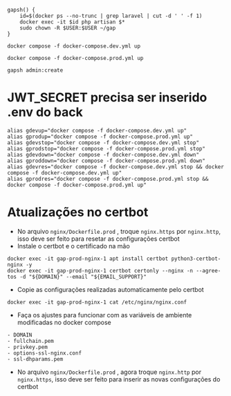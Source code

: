 ```
gapsh() {
    id=$(docker ps --no-trunc | grep laravel | cut -d ' ' -f 1)
    docker exec -it $id php artisan $*
    sudo chown -R $USER:$USER ~/gap
}
```
```
docker compose -f docker-compose.dev.yml up 
```
```
docker compose -f docker-compose.prod.yml up 
```
```
gapsh admin:create
```
# JWT_SECRET precisa ser inserido .env do back 

```
alias gdevup="docker compose -f docker-compose.dev.yml up" 
alias gprodup="docker compose -f docker-compose.prod.yml up" 
alias gdevstop="docker compose -f docker-compose.dev.yml stop" 
alias gprodstop="docker compose -f docker-compose.prod.yml stop"
alias gdevdown="docker compose -f docker-compose.dev.yml down"
alias gproddown="docker compose -f docker-compose.prod.yml down"
alias gdevres="docker compose -f docker-compose.dev.yml stop && docker compose -f docker-compose.dev.yml up"
alias gprodres="docker compose -f docker-compose.prod.yml stop && docker compose -f docker-compose.prod.yml up"
```

# Atualizações no certbot
* No arquivo `nginx/Dockerfile.prod` , troque `nginx.https` por `nginx.http`, isso deve ser feito para resetar as configurações certbot
* Instale o certbot e o certificado na mão 
```
docker exec -it gap-prod-nginx-1 apt install certbot python3-certbot-nginx -y
docker exec -it gap-prod-nginx-1 certbot certonly --nginx -n --agree-tos -d "${DOMAIN}" --email "${EMAIL_SUPPORT}"
```
* Copie as configurações realizadas automaticamente pelo certbot
```
docker exec -it gap-prod-nginx-1 cat /etc/nginx/nginx.conf
```

* Faça os ajustes para funcionar com as variáveis de ambiente modificadas no docker compose
```
- DOMAIN
- fullchain.pem
- privkey.pem
- options-ssl-nginx.conf
- ssl-dhparams.pem
```

* No arquivo `nginx/Dockerfile.prod` , agora troque `nginx.http` por `nginx.https`, isso deve ser feito para inserir as novas configurações do certbot
